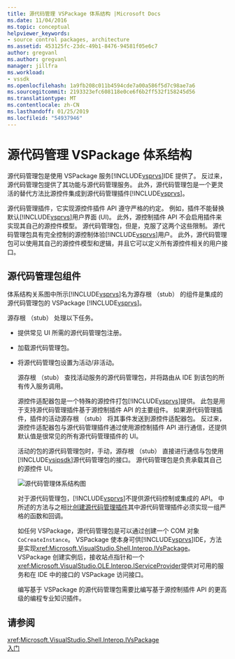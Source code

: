 ```yaml
---
title: 源代码管理 VSPackage 体系结构 |Microsoft Docs
ms.date: 11/04/2016
ms.topic: conceptual
helpviewer_keywords:
- source control packages, architecture
ms.assetid: 453125fc-23dc-49b1-8476-94581f05e6c7
author: gregvanl
ms.author: gregvanl
manager: jillfra
ms.workload:
- vssdk
ms.openlocfilehash: 1a9fb208c011b4594cde7a00a586f5d7c98ae7a6
ms.sourcegitcommit: 2193323efc608118e0ce6f6b2ff532f158245d56
ms.translationtype: MT
ms.contentlocale: zh-CN
ms.lasthandoff: 01/25/2019
ms.locfileid: "54937946"
---
```

# <a name="source-control-vspackage-architecture"></a>源代码管理 VSPackage 体系结构
源代码管理包是使用 VSPackage 服务[!INCLUDE[vsprvs](../../code-quality/includes/vsprvs_md.md)]IDE 提供了。 反过来，源代码管理包提供了其功能与源代码管理服务。 此外，源代码管理包是一个更灵活的替代方法比源控件集成到源代码管理插件[!INCLUDE[vsprvs](../../code-quality/includes/vsprvs_md.md)]。  
  
 源代码管理插件，它实现源控件插件 API 遵守严格的约定。 例如，插件不能替换默认[!INCLUDE[vsprvs](../../code-quality/includes/vsprvs_md.md)]用户界面 (UI)。 此外，源控制插件 API 不会启用插件来实现其自己的源控件模型。 源代码管理包，但是，克服了这两个这些限制。 源代码管理包具有完全控制的源控制体验[!INCLUDE[vsprvs](../../code-quality/includes/vsprvs_md.md)]用户。 此外，源代码管理包可以使用其自己的源控件模型和逻辑，并且它可以定义所有源控件相关的用户接口。  
  
## <a name="source-control-package-components"></a>源代码管理包组件  
 体系结构关系图中所示[!INCLUDE[vsprvs](../../code-quality/includes/vsprvs_md.md)]名为源存根 （stub） 的组件是集成的源代码管理包的 VSPackage [!INCLUDE[vsprvs](../../code-quality/includes/vsprvs_md.md)]。  
  
 源存根 （stub） 处理以下任务。  
  
- 提供常见 UI 所需的源代码管理包注册。  
  
- 加载源代码管理包。  
  
- 将源代码管理包设置为活动/非活动。  
  
  源存根 （stub） 查找活动服务的源代码管理包，并将路由从 IDE 到该包的所有传入服务调用。  
  
  源控件适配器包是一个特殊的源控件打包[!INCLUDE[vsprvs](../../code-quality/includes/vsprvs_md.md)]提供。 此包是用于支持源代码管理插件基于源控制插件 API 的主要组件。 如果源代码管理插件，插件的活动源存根 （stub） 将其事件发送到源控件适配器包。 反过来，源控件适配器包与源代码管理插件通过使用源控制插件 API 进行通信，还提供默认值是很常见的所有源代码管理插件的 UI。  
  
  活动的包的源代码管理包时，手动，源存根 （stub） 直接进行通信与包使用[!INCLUDE[vsipsdk](../../extensibility/includes/vsipsdk_md.md)]源代码管理包的接口。 源代码管理包是负责承载其自己的源控件 UI。  
  
  ![源代码管理体系结构图](../../extensibility/internals/media/vsipsccarch.gif "VSIPSCCArch")  
  
  对于源代码管理包，[!INCLUDE[vsprvs](../../code-quality/includes/vsprvs_md.md)]不提供源代码控制或集成的 API。 中所述的方法与之相比[创建源代码管理插件](../../extensibility/internals/creating-a-source-control-plug-in.md)其中源代码管理插件必须实现一组严格的函数和回调。  
  
  如任何 VSPackage，源代码管理包是可以通过创建一个 COM 对象`CoCreateInstance`。 VSPackage 使本身可供[!INCLUDE[vsprvs](../../code-quality/includes/vsprvs_md.md)]IDE，方法是实现<xref:Microsoft.VisualStudio.Shell.Interop.IVsPackage>。 VSPackage 创建实例后，接收站点指针和一个<xref:Microsoft.VisualStudio.OLE.Interop.IServiceProvider>提供对可用的服务和在 IDE 中的接口的 VSPackage 访问接口。  
  
  编写基于 VSPackage 的源代码管理包需要比编写基于源控制插件 API 的更高级的编程专业知识插件。  
  
## <a name="see-also"></a>请参阅  
 <xref:Microsoft.VisualStudio.Shell.Interop.IVsPackage>   
 [入门](../../extensibility/internals/getting-started-with-source-control-vspackages.md)